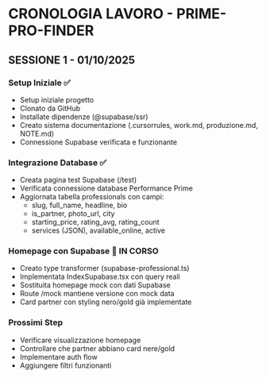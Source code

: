 # CRONOLOGIA LAVORO - PRIME-PRO-FINDER

## SESSIONE 1 - 01/10/2025

### Setup Iniziale ✅
- Setup iniziale progetto
- Clonato da GitHub
- Installate dipendenze (@supabase/ssr)
- Creato sistema documentazione (.cursorrules, work.md, produzione.md, NOTE.md)
- Connessione Supabase verificata e funzionante

### Integrazione Database ✅
- Creata pagina test Supabase (/test)
- Verificata connessione database Performance Prime
- Aggiornata tabella professionals con campi:
  - slug, full_name, headline, bio
  - is_partner, photo_url, city
  - starting_price, rating_avg, rating_count
  - services (JSON), available_online, active

### Homepage con Supabase 🚧 IN CORSO
- Creato type transformer (supabase-professional.ts)
- Implementata IndexSupabase.tsx con query reali
- Sostituita homepage mock con dati Supabase
- Route /mock mantiene versione con mock data
- Card partner con styling nero/gold già implementate

### Prossimi Step
- Verificare visualizzazione homepage
- Controllare che partner abbiano card nere/gold
- Implementare auth flow
- Aggiungere filtri funzionanti

